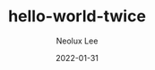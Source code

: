 ---
    layout: article
    sharing: true
    date: 2022-01-31
    title: hello-world-twice
    author: Neolux Lee
    tags: Unclassified
---